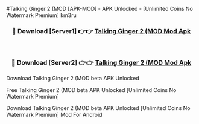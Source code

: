 #Talking Ginger 2 (MOD [APK-MOD] - APK Unlocked - [Unlimited Coins No Watermark Premium] km3ru



<div align="center">

<h3>🔴 Download [Server1] 👉👉 <a href="https://momento.my/?title=Talking_Ginger_2_(MOD">Talking Ginger 2 (MOD Mod Apk</a></h3><br>

<h3>🔴 Download [Server2] 👉👉 <a href="https://momento.my/?title=Talking_Ginger_2_(MOD">Talking Ginger 2 (MOD Mod Apk</a></h3>
</div>



Download Talking Ginger 2 (MOD beta APK Unlocked

Free Talking Ginger 2 (MOD beta APK Unlocked [Unlimited Coins No Watermark Premium]

Download Talking Ginger 2 (MOD beta APK Unlocked [Unlimited Coins No Watermark Premium] Mod For Android

